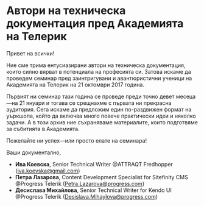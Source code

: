 # Автори на техническа документация пред Академията на Телерик

Привет на всички!

Ние сме трима ентусиазирани автори на техническа документация, които силно вярват в потенциала на професията си. Затова искаме да проведем семинар пред заинтригувани и авантюристични ученици на Академията на Телерик на 21 октомври 2017 година. 

Първият ни семинар тази година се проведе преди точно девет месеца 
&mdash;на 21 януари и тогава се срещнахме с първата ни прекрасна аудитория. Сега искаме да предложим един по-раздвижен формат на уъркшопа, който да включва много повече практически идеи и няколко задачи. А в този архив ние съхраняваме материалите, които подготвяме за събитията в Академията. 

Пожелайте ни успех&mdash;или просто елате на семинара!

Ваши документално,   
* **Ива Коевска**, Senior Technical Writer @ATTRAQT Fredhopper (iva.koevska@gmail.com)
* **Петра Лазарова**, Content Development Specialist for Sitefinity CMS @Progress Telerik (Petra.Lazarova@progress.com) 
* **Десислава Михайлова**, Senior Technical Writer for Kendo UI @Progress Telerik (Desislava.Mihaylova@progress.com)
